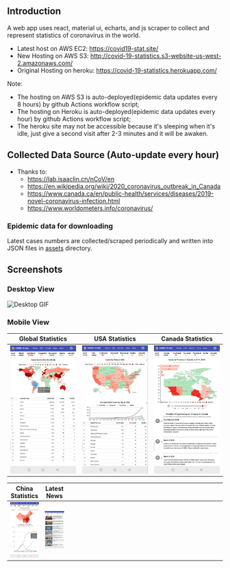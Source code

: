 
## Introduction
A web app uses react, material ui, echarts, and js scraper to collect and represent statistics of coronavirus in the world.
- Latest host on AWS EC2: https://covid19-stat.site/
- New Hosting on AWS S3: http://covid-19-statistics.s3-website-us-west-2.amazonaws.com/
- Original Hosting on heroku: https://covid-19-statistics.herokuapp.com/

Note: 
- The hosting on AWS S3 is auto-deployed(epidemic data updates every 8 hours) by github Actions workflow script;
- The hosting on Heroku is auto-deployed(epidemic data updates every hour) by github Actions workflow script;
- The heroku site may not be accessible because it's sleeping when it's idle, just give a second visit after 2-3 minutes and it will be awaken.

## Collected Data Source (Auto-update every hour)
- Thanks to:
  - https://lab.isaaclin.cn/nCoV/en
  - https://en.wikipedia.org/wiki/2020_coronavirus_outbreak_in_Canada
  - https://www.canada.ca/en/public-health/services/diseases/2019-novel-coronavirus-infection.html
  - https://www.worldometers.info/coronavirus/

### Epidemic data for downloading
  Latest cases numbers are collected/scraped periodically and written into JSON files in [assets](https://github.com/denven/covid-19-statistics/tree/master/src/assets) directory.

## Screenshots
### Desktop View
![Desktop GIF](https://github.com/denven/hello_world/blob/master/COVID-19-Desktop.gif#pic_center=960x500)

### Mobile View

Global Statistics           |  USA Statistics            |  Canada Statistics
:-------------------------:|:-------------------------:|:-------------------------:
  ![Global Statistics](./screenshots/1.mobile-Global.jpg "Global Statistics")|![USA Statistics](./screenshots/2.mobile-Usa.jpg "USA Statistics") |![Canada Statistics](./screenshots/3.mobile-Canada.jpg "Canada Statistics")

China Statistics           |  Latest News          | |
:-------------------------:|:-------------------------:|:-------------------------:  
  ![China Statistics](./screenshots/4.mobile-China.jpg "China Statistics")  | ![Latest News](./screenshots/5.mobile-News.jpeg#pic_center=414x736 "Latest News") |<div style="width: 350px"></div> |

